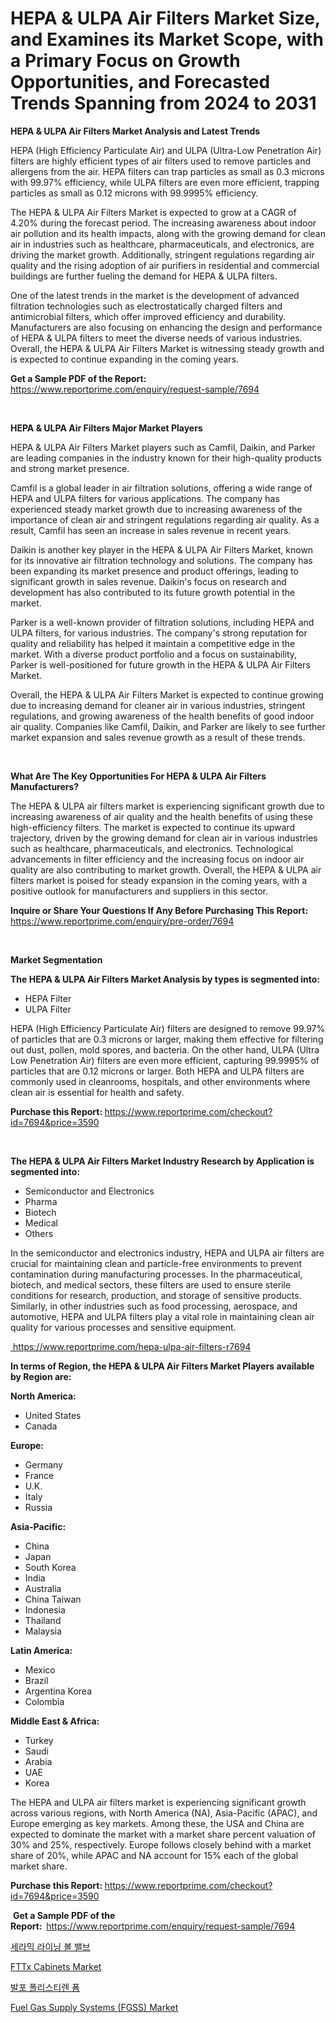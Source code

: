 <p><h1>HEPA & ULPA Air Filters Market Size, and Examines its Market Scope, with a Primary Focus on Growth Opportunities, and Forecasted Trends Spanning from 2024 to 2031</h1></p><p><strong>HEPA & ULPA Air Filters Market Analysis and Latest Trends</strong></p>
<p><p>HEPA (High Efficiency Particulate Air) and ULPA (Ultra-Low Penetration Air) filters are highly efficient types of air filters used to remove particles and allergens from the air. HEPA filters can trap particles as small as 0.3 microns with 99.97% efficiency, while ULPA filters are even more efficient, trapping particles as small as 0.12 microns with 99.9995% efficiency.</p><p>The HEPA & ULPA Air Filters Market is expected to grow at a CAGR of 4.20% during the forecast period. The increasing awareness about indoor air pollution and its health impacts, along with the growing demand for clean air in industries such as healthcare, pharmaceuticals, and electronics, are driving the market growth. Additionally, stringent regulations regarding air quality and the rising adoption of air purifiers in residential and commercial buildings are further fueling the demand for HEPA & ULPA filters.</p><p>One of the latest trends in the market is the development of advanced filtration technologies such as electrostatically charged filters and antimicrobial filters, which offer improved efficiency and durability. Manufacturers are also focusing on enhancing the design and performance of HEPA & ULPA filters to meet the diverse needs of various industries. Overall, the HEPA & ULPA Air Filters Market is witnessing steady growth and is expected to continue expanding in the coming years.</p></p>
<p><strong>Get a Sample PDF of the Report:&nbsp;</strong> <a href="https://www.reportprime.com/enquiry/request-sample/7694">https://www.reportprime.com/enquiry/request-sample/7694</a></p>
<p>&nbsp;</p>
<p><strong>HEPA & ULPA Air Filters Major Market Players</strong></p>
<p><p>HEPA & ULPA Air Filters Market players such as Camfil, Daikin, and Parker are leading companies in the industry known for their high-quality products and strong market presence. </p><p>Camfil is a global leader in air filtration solutions, offering a wide range of HEPA and ULPA filters for various applications. The company has experienced steady market growth due to increasing awareness of the importance of clean air and stringent regulations regarding air quality. As a result, Camfil has seen an increase in sales revenue in recent years. </p><p>Daikin is another key player in the HEPA & ULPA Air Filters Market, known for its innovative air filtration technology and solutions. The company has been expanding its market presence and product offerings, leading to significant growth in sales revenue. Daikin's focus on research and development has also contributed to its future growth potential in the market. </p><p>Parker is a well-known provider of filtration solutions, including HEPA and ULPA filters, for various industries. The company's strong reputation for quality and reliability has helped it maintain a competitive edge in the market. With a diverse product portfolio and a focus on sustainability, Parker is well-positioned for future growth in the HEPA & ULPA Air Filters Market. </p><p>Overall, the HEPA & ULPA Air Filters Market is expected to continue growing due to increasing demand for cleaner air in various industries, stringent regulations, and growing awareness of the health benefits of good indoor air quality. Companies like Camfil, Daikin, and Parker are likely to see further market expansion and sales revenue growth as a result of these trends.</p></p>
<p>&nbsp;</p>
<p><strong>What Are The Key Opportunities For HEPA & ULPA Air Filters Manufacturers?</strong></p>
<p><p>The HEPA & ULPA air filters market is experiencing significant growth due to increasing awareness of air quality and the health benefits of using these high-efficiency filters. The market is expected to continue its upward trajectory, driven by the growing demand for clean air in various industries such as healthcare, pharmaceuticals, and electronics. Technological advancements in filter efficiency and the increasing focus on indoor air quality are also contributing to market growth. Overall, the HEPA & ULPA air filters market is poised for steady expansion in the coming years, with a positive outlook for manufacturers and suppliers in this sector.</p></p>
<p><strong>Inquire or Share Your Questions If Any Before Purchasing This Report:</strong> <a href="https://www.reportprime.com/enquiry/pre-order/7694">https://www.reportprime.com/enquiry/pre-order/7694</a></p>
<p>&nbsp;</p>
<p><strong>Market Segmentation</strong></p>
<p><strong>The HEPA & ULPA Air Filters Market Analysis by types is segmented into:</strong></p>
<p><ul><li>HEPA Filter</li><li>ULPA Filter</li></ul></p>
<p><p>HEPA (High Efficiency Particulate Air) filters are designed to remove 99.97% of particles that are 0.3 microns or larger, making them effective for filtering out dust, pollen, mold spores, and bacteria. On the other hand, ULPA (Ultra Low Penetration Air) filters are even more efficient, capturing 99.9995% of particles that are 0.12 microns or larger. Both HEPA and ULPA filters are commonly used in cleanrooms, hospitals, and other environments where clean air is essential for health and safety.</p></p>
<p><strong>Purchase this Report:&nbsp;</strong><a href="https://www.reportprime.com/checkout?id=7694&price=3590">https://www.reportprime.com/checkout?id=7694&price=3590</a></p>
<p>&nbsp;</p>
<p><strong>The HEPA & ULPA Air Filters Market Industry Research by Application is segmented into:</strong></p>
<p><ul><li>Semiconductor and Electronics</li><li>Pharma</li><li>Biotech</li><li>Medical</li><li>Others</li></ul></p>
<p><p>In the semiconductor and electronics industry, HEPA and ULPA air filters are crucial for maintaining clean and particle-free environments to prevent contamination during manufacturing processes. In the pharmaceutical, biotech, and medical sectors, these filters are used to ensure sterile conditions for research, production, and storage of sensitive products. Similarly, in other industries such as food processing, aerospace, and automotive, HEPA and ULPA filters play a vital role in maintaining clean air quality for various processes and sensitive equipment.</p></p>
<p><a href="https://www.reportprime.com/hepa-ulpa-air-filters-r7694">&nbsp;https://www.reportprime.com/hepa-ulpa-air-filters-r7694</a></p>
<p><strong>In terms of Region, the HEPA & ULPA Air Filters Market Players available by Region are:</strong></p>
<p>
    <p> <strong> North America: </strong>
        <ul>
            <li>United States</li>
            <li>Canada</li>
        </ul>
        </p> 
    <p> <strong> Europe: </strong>
        <ul>
            <li>Germany</li>
            <li>France</li>
            <li>U.K.</li>
            <li>Italy</li>
            <li>Russia</li>
        </ul>
        </p> 
    <p> <strong> Asia-Pacific: </strong>
        <ul>
            <li>China</li>
            <li>Japan</li>
            <li>South Korea</li>
            <li>India</li>
            <li>Australia</li>
            <li>China Taiwan</li>
            <li>Indonesia</li>
            <li>Thailand</li>
            <li>Malaysia</li>
        </ul>
        </p> 
    <p> <strong> Latin America: </strong>
        <ul>
            <li>Mexico</li>
            <li>Brazil</li>
            <li>Argentina Korea</li>
            <li>Colombia</li>
        </ul>
        </p> 
    <p> <strong> Middle East & Africa: </strong>
        <ul>
            <li>Turkey</li>
            <li>Saudi</li>
            <li>Arabia</li>
            <li>UAE</li>
            <li>Korea</li>
        </ul>
    </p>
    </p>
<p><p>The HEPA and ULPA air filters market is experiencing significant growth across various regions, with North America (NA), Asia-Pacific (APAC), and Europe emerging as key markets. Among these, the USA and China are expected to dominate the market with a market share percent valuation of 30% and 25%, respectively. Europe follows closely behind with a market share of 20%, while APAC and NA account for 15% each of the global market share.</p></p>
<p><strong>Purchase this Report: </strong><a href="https://www.reportprime.com/checkout?id=7694&price=3590">https://www.reportprime.com/checkout?id=7694&price=3590</a></p>
<p>&nbsp;<strong>Get a Sample PDF of the Report:&nbsp;&nbsp;</strong><a href="https://www.reportprime.com/enquiry/request-sample/7694">https://www.reportprime.com/enquiry/request-sample/7694</a></p>
<p><strong></strong></p>
<p><p><a href="https://github.com/CarmellaLang1/Market-Research-Report-List-1/blob/main/729573772383.md">세라믹 라이닝 볼 밸브</a></p><p><a href="https://github.com/EbonyHane1955/Market-Research-Report-List-1/blob/main/fttx-cabinets-market.md">FTTx Cabinets Market</a></p><p><a href="https://github.com/RonSpencer61/Market-Research-Report-List-1/blob/main/287273872382.md">발포 폴리스티렌 폼</a></p><p><a href="https://github.com/NaomieConner2023/Market-Research-Report-List-1/blob/main/fuel-gas-supply-systems-fgss-market.md">Fuel Gas Supply Systems (FGSS) Market</a></p></p>
